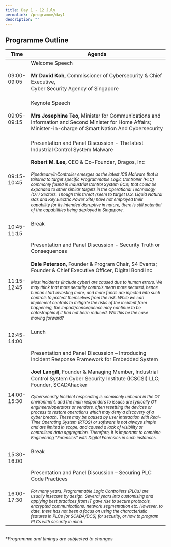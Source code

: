 ```yaml
---
title: Day 1 - 12 July
permalink: /programme/day1
description: ""
---
```

## Programme Outline


| Time     | Agenda                                        |
| -------  | ---------                                        |
| 09:00-<br> 09:05<br> | Welcome Speech<br><br><b>Mr David Koh,</b> Commissioner of Cybersecurity & Chief Executive,<br> Cyber Security Agency of Singapore<br><br>
| 09:05-<br> 09:15<br> |Keynote Speech<br><br><b>Mrs Josephine Teo,</b> Minister for Communications and<br> Information and Second Minister for Home Affairs; <br>Minister-in-charge of Smart Nation And Cybersecurity<br><br>|
| 09:15-<br> 10:45<br> | Presentation and Panel Discussion - The latest Industrial Control System Malware <br><br><b>Robert M. Lee,</b> CEO & Co-Founder, Dragos, Inc<br><br><font size="2"><i>Pipedream/InController emerges as the latest ICS Malware that is tailored to target specific Programmable Logic Controller (PLC) commonly found in Industrial Control System (ICS) that could be expanded to other similar targets in the Operational Technology (OT) Sectors. Though this threat (seem to target U.S. Liquid Natural Gas and Key Electric Power Site) have not employed their capability for its intended disruptive in nature,  there is still potential of the capabilities being deployed in Singapore.</i></font><br><br>|
| 10:45-<br> 11:15<br> | Break <br><br><br>|
| 11:15-<br> 12:45<br> | Presentation and Panel Discussion - Security Truth or Consequences <br><br><b>Dale Peterson,</b> Founder & Program Chair, S4 Events; <br>Founder & Chief Executive Officer, Digital Bond Inc<br><br><font size="2"><i>Most incidents (include cyber) are caused due to human errors. We may think that more security controls mean more secured, hence human start investing more, and more funds are injected into such controls to protect themselves from the risk. While we can implement controls to mitigate the risks of the incident from happening,  the impact/consequence may continue to be catastrophic if it had not been reduced. Will this be the case moving forward?</i></font><br><br>|
| 12:45-<br> 14:00<br> | Lunch <br><br><br>|
| 14:00-<br> 15:30<br> | Presentation and Panel Discussion – Introducing Incident Response Framework for Embedded System<br><br><b>Joel Langill,</b> Founder & Managing Member, Industrial Control System Cyber Security Institute (ICSCSI) LLC; <br>Founder, SCADAhacker<br><br><font size="2"><i>Cybersecurity Incident responding is commonly unheard in the OT environment, and the main responders to issues are typically OT engineers/operators or vendors, often resetting the devices or process to restore operations which may deny a discovery of a cyber breach. These may be caused by user interaction with Real-Time Operating System (RTOS) or software is not always simple and are limited in scope, and caused a lack of visibility or centralised data aggregation. Therefore, it is important to combine Engineering "Forensics" with Digital Forensics in such instances.</i></font><br><br>|
| 15:30-<br> 16:00<br> | Break <br><br><br>|
| 16:00-<br> 17:30<br> | Presentation and Panel Discussion – Securing PLC Code Practices<br><br><font size="2"><i>For many years, Programmable Logic Controllers (PLCs) are usually insecure by design. Several years into customising and applying best practices from IT gave rise to secure protocols, encrypted communications, network segmentation etc. However, to date, there has not been a focus on using the characteristic features in PLCs (or SCADA/DCS) for security, or how to program PLCs with security in mind. </i></font><br>|

<br>
*<i>Programme and timings are subjected to changes<i>